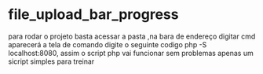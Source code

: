 # file_upload_bar_progress

para rodar o projeto basta acessar a pasta ,na bara de endereço digitar cmd
aparecerá a tela de comando digite o seguinte codigo
php -S localhost:8080, assim o script php vai funcionar sem problemas 
apenas um sicript simples para treinar
 